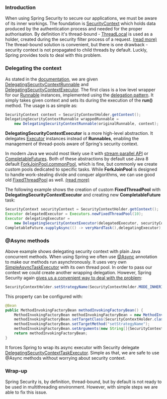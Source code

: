 ### Introduction
When using Spring Security to secure our applications, we must be aware of its inner workings. The foundation is [SecurityContext](https://docs.spring.io/spring-security/site/docs/4.2.4.RELEASE/apidocs/org/springframework/security/core/context/SecurityContext.html) which holds data produced by the authentication process and needed for the proper authorisation. By definition it's thread-bound - [ThreadLocal](https://docs.oracle.com/javase/7/docs/api/java/lang/ThreadLocal.html) is used as a holder, created during the security filter process of a request. [(read more)](https://docs.spring.io/spring-security/site/docs/current/reference/htmlsingle/#technical-overview)
The thread-bound solution is convenient, but there is one drawback - security context is not propagated to child threads by default. Luckly, Spring provides tools to deal with this problem.

### Delegating the context
As stated in the [documentation](https://docs.spring.io/spring-security/site/docs/current/reference/htmlsingle/#concurrency), we are given [DelegatingSecurityContextRunnable](https://docs.spring.io/spring-security/site/docs/4.2.7.RELEASE/apidocs/org/springframework/security/concurrent/DelegatingSecurityContextRunnable.html) and [DelegatingSecurityContextExecutor](https://docs.spring.io/spring-security/site/docs/4.2.7.RELEASE/apidocs/org/springframework/security/concurrent/DelegatingSecurityContextExecutor.html). The first class is a low level wrapper for our [Runnable](https://docs.oracle.com/javase/7/docs/api/java/lang/Runnable.html) instances, implemented using the [delegation pattern](https://en.wikipedia.org/wiki/Delegation_pattern). It simply takes given context and sets its during the execution of the **run()** method. The usage is as simple as:
```java
SecurityContext context = SecurityContextHolder.getContext();
DelegatingSecurityContextRunnable wrappedRunnable =
	new DelegatingSecurityContextRunnable(originalRunnable, context);
```

**DelegatingSecurityContextExecutor** is a more high-level abstraction. It delegates [Executor](https://docs.oracle.com/javase/7/docs/api/java/util/concurrent/Executor.html) instances instead of **Runnables**, enabling the management of thread-pools aware of Spring's security context.

In modern Java we would most likely use it with [stream parallel API](https://docs.oracle.com/javase/tutorial/collections/streams/parallelism.html) or [CompletableFutures](https://docs.oracle.com/javase/8/docs/api/java/util/concurrent/CompletableFuture.html). Both of these abstractions by default use Java 8 default [ForkJoinPool.commonPool](https://docs.oracle.com/javase/8/docs/api/java/util/concurrent/ForkJoinPool.html#commonPool--), which is fine, but commonly we create custom pools dedicated to specific tasks. While **ForkJoinPool** is designed to handle work-stealing divide and conquer algorithms, we can use good old [FixedThreadPool](https://docs.oracle.com/javase/7/docs/api/java/util/concurrent/Executors.html#newFixedThreadPool(int)) as well. [(read more)](https://zeroturnaround.com/rebellabs/fixedthreadpool-cachedthreadpool-or-forkjoinpool-picking-correct-java-executors-for-background-tasks/)

The following example shows the creation of custom **FixedThreadPool** with **DelegatingSecurityContextExecutor** and creating new **CompletableFuture** task:
```java
SecurityContext securityContext = SecurityContextHolder.getContext();
Executor delegatedExecutor = Executors.newFixedThreadPool(10);
Executor delegatingExecutor =
	new DelegatingSecurityContextExecutor(delegatedExecutor, securityContext);
CompletableFuture.supplyAsync(() -> veryHardTask(),delegatingExecutor);
```

### @Async methods
Above example shows delegating security context with plain Java concurrent methods. When using Spring we often use [@Async](https://docs.spring.io/spring/docs/current/spring-framework-reference/html/scheduling.html) annotation to make our methods run asynchronously. It uses very own [SimpleAsyncTaskExecutor](http://docs.spring.io/spring-framework/docs/current/javadoc-api/org/springframework/core/task/SimpleAsyncTaskExecutor.html) with its own thread pool. In order to pass our context we could create another wrapping delegation. However, Spring Security again [gives us a convenient way to deal with the problem](https://docs.spring.io/spring-security/site/docs/current/reference/htmlsingle/#securitycontextholder-securitycontext-and-authentication-objects):
```java
SecurityContextHolder.setStrategyName(SecurityContextHolder.MODE_INHERITABLETHREADLOCAL);
```

This property can be configured with:

```java
@Bean
public MethodInvokingFactoryBean methodInvokingFactoryBean() {
    MethodInvokingFactoryBean methodInvokingFactoryBean = new MethodInvokingFactoryBean();
    methodInvokingFactoryBean.setTargetClass(SecurityContextHolder.class);
    methodInvokingFactoryBean.setTargetMethod("setStrategyName");
    methodInvokingFactoryBean.setArguments(new String[]{SecurityContextHolder.MODE_INHERITABLETHREADLOCAL});
    return methodInvokingFactoryBean;
}
```
It forces Spring to wrap its async executor with Security delegate [DelegatingSecurityContextTaskExecutor](https://docs.spring.io/spring-security/site/docs/current/api/org/springframework/security/task/DelegatingSecurityContextTaskExecutor.html). Simple as that, we are safe to use @Async methods without worrying about security context.

### Wrap-up
Spring Security is, by definition, thread-bound, but by default is not ready to be used in multithreading environment. However, with simple steps we are able to fix this issue.
